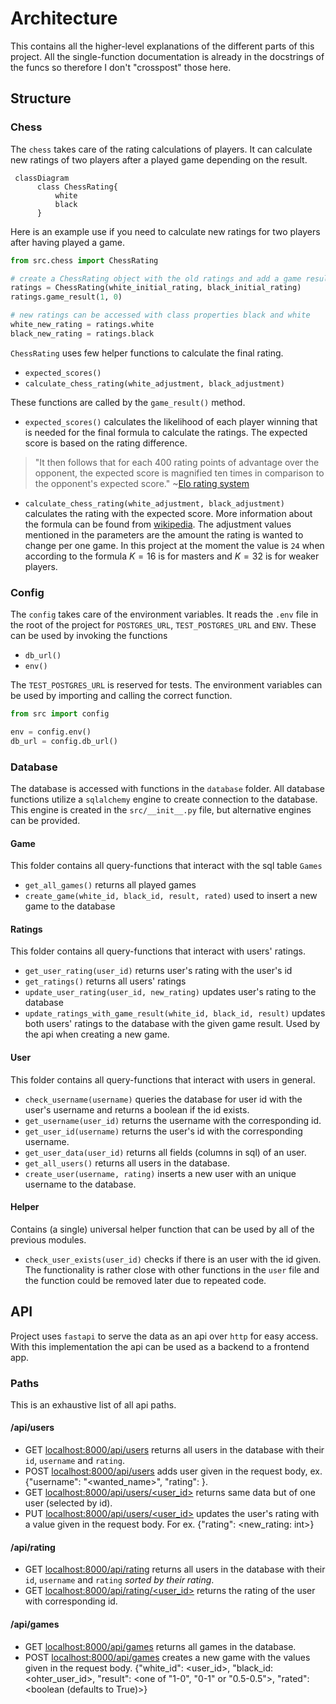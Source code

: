 # Architecture

This contains all the higher-level explanations of the different
parts of this project. All the single-function documentation
is already in the docstrings of the funcs so therefore I don't
"crosspost" those here.

## Structure

### Chess
The `chess` takes care of the rating calculations of players. It
can calculate new ratings of two players after a played game
depending on the result.


```mermaid
 classDiagram
      class ChessRating{
          white
          black
      }
```


Here is an example use if you need to calculate new ratings for two
players after having played a game.

```python
from src.chess import ChessRating

# create a ChessRating object with the old ratings and add a game result
ratings = ChessRating(white_initial_rating, black_initial_rating)
ratings.game_result(1, 0)

# new ratings can be accessed with class properties black and white
white_new_rating = ratings.white
black_new_rating = ratings.black
```


`ChessRating` uses few helper functions to calculate the final
rating.
* `expected_scores()`
* `calculate_chess_rating(white_adjustment, black_adjustment)`

These functions are called by the `game_result()` method.
* `expected_scores()` calculates the likelihood of each player
winning that is needed for the final formula to calculate the ratings.
The expected score is based on the rating difference.

> "It then follows that for each 400 rating points of advantage over
the opponent, the expected score is magnified ten times in
comparison to the opponent's expected score." ~[Elo rating system](https://en.wikipedia.org/wiki/Elo_rating_system#Mathematical_details)

* `calculate_chess_rating(white_adjustment, black_adjustment)`
calculates the rating with the expected score. More information
about the formula can be found from [wikipedia](https://en.wikipedia.org/wiki/Elo_rating_system#Theory).
The adjustment values mentioned in the parameters are the amount
the rating is wanted to change per one game. In this project at
the moment the value is `24` when according to the formula
$K=16$ is for masters and $K=32$ is for weaker players.



### Config
The `config` takes care of the environment variables. It reads the `.env` file in the root of the project for `POSTGRES_URL`,
`TEST_POSTGRES_URL` and `ENV`. These can be used by invoking the functions
* `db_url()`
* `env()`

The `TEST_POSTGRES_URL` is reserved for tests.
The environment variables can be used by importing and calling the
correct function.

```python
from src import config

env = config.env()
db_url = config.db_url()
```

### Database
The database is accessed with functions in the `database` folder.
All database functions utilize a `sqlalchemy` engine to create connection
to the database. This engine is created in the `src/__init__.py` file, but
alternative engines can be provided.

#### Game
This folder contains all query-functions that interact with the sql table `Games`

* `get_all_games()` returns all played games
* `create_game(white_id, black_id, result, rated)` used to insert a new game to the database

#### Ratings
This folder contains all query-functions that interact with users' ratings.

* `get_user_rating(user_id)` returns user's rating with the user's id
* `get_ratings()` returns all users' ratings
* `update_user_rating(user_id, new_rating)` updates user's rating to the database
* `update_ratings_with_game_result(white_id, black_id, result)` updates both users' ratings to the
database with the given game result. Used by the api when creating a new game.

#### User
This folder contains all query-functions that interact with users in general.

* `check_username(username)` queries the database for user id with the user's username
and returns a boolean if the id exists.
* `get_username(user_id)` returns the username with the corresponding id.
* `get_user_id(username)` returns the user's id with the corresponding username. 
* `get_user_data(user_id)` returns all fields (columns in sql) of an user.
* `get_all_users()` returns all users in the database.
* `create_user(username, rating)` inserts a new user with an unique username to the database.

#### Helper
Contains (a single) universal helper function that can be used by all of the
previous modules.

* `check_user_exists(user_id)` checks if there is an user with the id given. The functionality is
rather close with other functions in the `user` file and the function could be removed later due
to repeated code.


## API
Project uses `fastapi` to serve the data as an api over `http` for
easy access. With this implementation the api can be used as
a backend to a frontend app.

### Paths
This is an exhaustive list of all api paths.

#### /api/users
* GET [localhost:8000/api/users](http://localhost:8000/api/users) returns all users in the database with their `id`, `username` and `rating`.
* POST [localhost:8000/api/users](http://localhost:8000/api/users) adds user given in the request body, ex. 
{"username": "<wanted_name>", "rating": <int>}.
* GET [localhost:8000/api/users/<user_id>](http://localhost:8000/api/users/<user_id>) returns same data but of one user (selected by id).
* PUT [localhost:8000/api/users/<user_id>](http://localhost:8000/api/users/<user_id>) updates the user's rating with a value given in the
request body. For ex. {"rating": <new_rating: int>}

#### /api/rating
* GET [localhost:8000/api/rating](http://localhost:8000/api/rating) returns all users in the database with their `id`, `username` and `rating` *sorted by their rating*.
* GET [localhost:8000/api/rating/<user_id>](http://localhost:8000/api/rating/<user_id>) returns the rating of the user with corresponding id.

#### /api/games
* GET [localhost:8000/api/games](http://localhost:8000/api/games) returns all games in the database.
* POST [localhost:8000/api/games](http://localhost:8000/api/games) creates a new game with the values given in the request body. 
{"white_id": <user_id>, "black_id: <ohter_user_id>, "result": <one of "1-0", "0-1" or "0.5-0.5">, "rated": <boolean (defaults to True)>}




